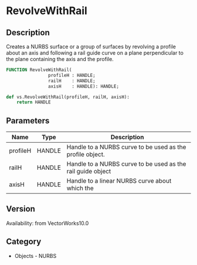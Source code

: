 # RevolveWithRail

## Description
Creates a NURBS surface or a group of surfaces by revolving a profile about an axis and following a rail guide curve on a plane perpendicular to the plane containing the axis and the profile.

```pascal
FUNCTION RevolveWithRail(
				profileH : HANDLE;
				railH    : HANDLE;
				axisH    : HANDLE): HANDLE;
```

```python
def vs.RevolveWithRail(profileH, railH, axisH):
    return HANDLE
```

## Parameters
|Name|Type|Description|
|---|---|---|
|profileH|HANDLE|Handle to a NURBS curve to be used as the profile object.|
|railH|HANDLE|Handle to a NURBS curve to be used as the rail guide object|
|axisH|HANDLE|Handle to a linear NURBS curve about which the|profile would be revolved|

## Version
Availability: from VectorWorks10.0

## Category
* Objects - NURBS

